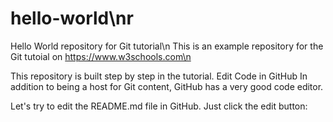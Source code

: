# hello-world\nr
Hello World repository for Git tutorial\n
This is an example repository for the Git tutoial on https://www.w3schools.com\n

This repository is built step by step in the tutorial.
Edit Code in GitHub
In addition to being a host for Git content, GitHub has a very good code editor.

Let's try to edit the README.md file in GitHub. Just click the edit button:
